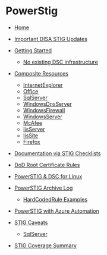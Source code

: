 # PowerStig

* [Home][home]
* [Important DISA STIG Updates][disastigchanges]
* [Getting Started][gettingstarted]
  * [No existing DSC infrastructure][DscGettingStarted]
* [Composite Resources][compositeresources]
  * [InternetExplorer][InternetExplorer]
  * [Office][Office]
  * [SqlServer][sqlserver]
  * [WindowsDnsServer][windowsdnsserver]
  * [WindowsFirewall][windowsfirewall]
  * [WindowsServer][windowsserver]
  * [McAfee][McAfee]
  * [IisServer][IisServer]
  * [IisSite][IisSite]
  * [Firefox][Firefox]

* [Documentation via STIG Checklists][Documentation-via-STIG-Checklists]
* [DoD Root Certificate Rules][DoD-Root-Certificate-Rules]
* [PowerSTIG & DSC for Linux][PowerSTIG-&-Desired-State-Configuration-for-Linux]
* [PowerSTIG Archive Log][powerstigarchivelog]
  * [HardCodedRule Examples][hardcodedexamples]
* [PowerSTIG with Azure Automation][powerstigwithazureautomation]
* [STIG Caveats][stigcaveats]
  * [SqlServer][sqlservercaveats]
* [STIG Coverage Summary][stigcoveragesummary]

[home]:                                              https://github.com/Microsoft/PowerStig/wiki/home
[convert]:                                           https://github.com/Microsoft/PowerStig/wiki/Convert
[stig]:                                              https://github.com/Microsoft/PowerStig/wiki/Stig
[disastigchanges]:                                   https://github.com/Microsoft/PowerStig/wiki/DisaStigChanges
[compositeresources]:                                https://github.com/Microsoft/PowerStig/wiki/CompositeResources
[gettingstarted]:                                    https://github.com/Microsoft/PowerStig/wiki/GettingStarted
[InternetExplorer]:                                  https://github.com/Microsoft/PowerStig/wiki/InternetExplorer
[office]:                                            https://github.com/Microsoft/PowerStig/wiki/Office
[sqlserver]:                                         https://github.com/Microsoft/PowerStig/wiki/SqlServer
[windowsdnsserver]:                                  https://github.com/Microsoft/PowerStig/wiki/WindowsDnsServer
[windowsfirewall]:                                   https://github.com/Microsoft/PowerStig/wiki/WindowsFirewall
[windowsserver]:                                     https://github.com/Microsoft/PowerStig/wiki/WindowsServer
[mcafee]:                                            https://github.com/Microsoft/PowerStig/wiki/Mcafee
[IisServer]:                                         https://github.com/Microsoft/PowerStig/wiki/IisServer
[IisSite]:                                           https://github.com/Microsoft/PowerStig/wiki/IisSite
[Firefox]:                                           https://github.com/Microsoft/PowerStig/wiki/firefox
[Documentation-via-STIG-Checklists]:                 https://github.com/microsoft/PowerStig/wiki/Documentation-via-STIG-Checklists
[DoD-Root-Certificate-Rules]:                        https://github.com/microsoft/PowerStig/wiki/DoD-Root-Certificate-Rules
[powerstigarchivelog]:                               https://github.com/Microsoft/PowerStig/wiki/PowerSTIGArchiveLog
[hardcodedexamples]:                                 https://github.com/Microsoft/PowerStig/wiki/PowerSTIGArchiveLog#HardCodedRule-Examples
[powerstigwithazureautomation]:                      https://github.com/microsoft/PowerStig/wiki/PowerSTIG-With-Azure-Automation
[stigcaveats]:                                       https://github.com/Microsoft/PowerStig/wiki/StigCaveats
[sqlservercaveats]:                                  https://github.com/Microsoft/PowerStig/wiki/StigCaveats#sqlserver-2012
[DscGettingStarted]:                                 https://github.com/Microsoft/PowerStig/wiki/DscGettingStarted
[DscAzureAutomation]:                                https://github.com/Microsoft/PowerStig/wiki/DscAzureAutomation
[DscAzureVirtualMachine]:                            https://github.com/Microsoft/PowerStig/wiki/DscAzureVirtualMachine
[PowerSTIG-&-Desired-State-Configuration-for-Linux]: https://github.com/Microsoft/PowerStig/wiki/DscForLinux
[stigcoveragesummary]:                               https://github.com/Microsoft/PowerStig/wiki/StigCoverageSummary
